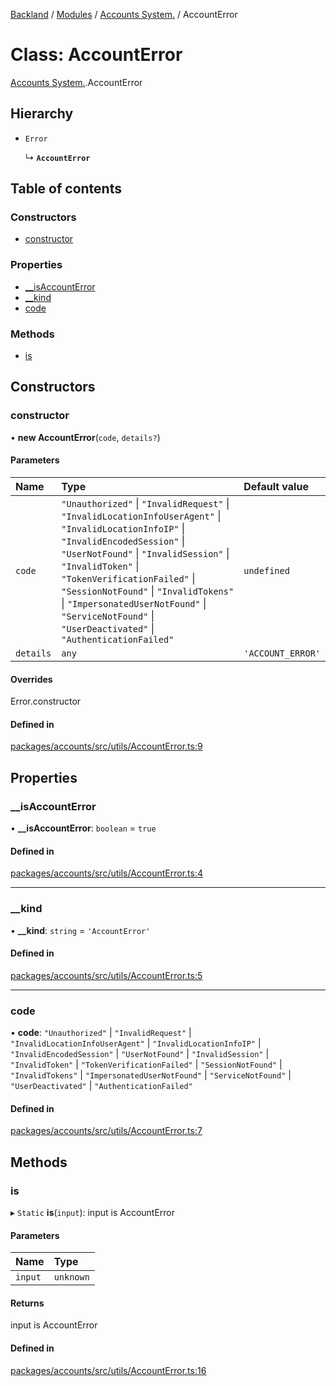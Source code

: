 [Backland](../README.md) / [Modules](../modules.md) / [Accounts System.](../modules/Accounts_System_.md) / AccountError

# Class: AccountError

[Accounts System.](../modules/Accounts_System_.md).AccountError

## Hierarchy

- `Error`

  ↳ **`AccountError`**

## Table of contents

### Constructors

- [constructor](Accounts_System_.AccountError.md#constructor)

### Properties

- [\_\_isAccountError](Accounts_System_.AccountError.md#__isaccounterror)
- [\_\_kind](Accounts_System_.AccountError.md#__kind)
- [code](Accounts_System_.AccountError.md#code)

### Methods

- [is](Accounts_System_.AccountError.md#is)

## Constructors

### constructor

• **new AccountError**(`code`, `details?`)

#### Parameters

| Name | Type | Default value |
| :------ | :------ | :------ |
| `code` | ``"Unauthorized"`` \| ``"InvalidRequest"`` \| ``"InvalidLocationInfoUserAgent"`` \| ``"InvalidLocationInfoIP"`` \| ``"InvalidEncodedSession"`` \| ``"UserNotFound"`` \| ``"InvalidSession"`` \| ``"InvalidToken"`` \| ``"TokenVerificationFailed"`` \| ``"SessionNotFound"`` \| ``"InvalidTokens"`` \| ``"ImpersonatedUserNotFound"`` \| ``"ServiceNotFound"`` \| ``"UserDeactivated"`` \| ``"AuthenticationFailed"`` | `undefined` |
| `details` | `any` | `'ACCOUNT_ERROR'` |

#### Overrides

Error.constructor

#### Defined in

[packages/accounts/src/utils/AccountError.ts:9](https://github.com/antoniopresto/darch/blob/c5cd1c8/packages/accounts/src/utils/AccountError.ts#L9)

## Properties

### \_\_isAccountError

• **\_\_isAccountError**: `boolean` = `true`

#### Defined in

[packages/accounts/src/utils/AccountError.ts:4](https://github.com/antoniopresto/darch/blob/c5cd1c8/packages/accounts/src/utils/AccountError.ts#L4)

___

### \_\_kind

• **\_\_kind**: `string` = `'AccountError'`

#### Defined in

[packages/accounts/src/utils/AccountError.ts:5](https://github.com/antoniopresto/darch/blob/c5cd1c8/packages/accounts/src/utils/AccountError.ts#L5)

___

### code

• **code**: ``"Unauthorized"`` \| ``"InvalidRequest"`` \| ``"InvalidLocationInfoUserAgent"`` \| ``"InvalidLocationInfoIP"`` \| ``"InvalidEncodedSession"`` \| ``"UserNotFound"`` \| ``"InvalidSession"`` \| ``"InvalidToken"`` \| ``"TokenVerificationFailed"`` \| ``"SessionNotFound"`` \| ``"InvalidTokens"`` \| ``"ImpersonatedUserNotFound"`` \| ``"ServiceNotFound"`` \| ``"UserDeactivated"`` \| ``"AuthenticationFailed"``

#### Defined in

[packages/accounts/src/utils/AccountError.ts:7](https://github.com/antoniopresto/darch/blob/c5cd1c8/packages/accounts/src/utils/AccountError.ts#L7)

## Methods

### is

▸ `Static` **is**(`input`): input is AccountError

#### Parameters

| Name | Type |
| :------ | :------ |
| `input` | `unknown` |

#### Returns

input is AccountError

#### Defined in

[packages/accounts/src/utils/AccountError.ts:16](https://github.com/antoniopresto/darch/blob/c5cd1c8/packages/accounts/src/utils/AccountError.ts#L16)

